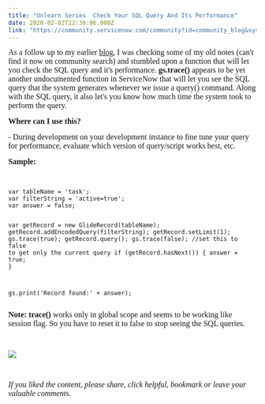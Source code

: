 ```yaml
---
title: "Unlearn Series  Check Your SQL Query And Its Performance"
date: 2020-02-02T12:39:06.000Z
link: "https://community.servicenow.com/community?id=community_blog&sys_id=2a007dd0db7648d414d6fb24399619fd"
---
```

<p><span style="font-family: verdana, geneva; font-size: 12pt;">As a follow up to my earlier <a href="https://community.servicenow.com/community?id&#61;community_blog&amp;sys_id&#61;1a5a7fdedb34c850d82ffb2439961996&amp;view_source&#61;searchResult" rel="nofollow">blog</a>, I was checking some of my old notes (can&#39;t find it now on community search) and stumbled upon a function that will let you check the SQL query and it&#39;s performance. <strong>gs.trace() </strong>appears to be yet another undocumented function in ServiceNow that will let you see the SQL query that the system generates whenever we issue a query() command. Along with the SQL query, it also let&#39;s you know how much time the system took to perform the query. </span></p>
<p><span style="font-family: verdana, geneva; font-size: 12pt;"><strong>Where can I use this?</strong> </span></p>
<p><span style="font-family: verdana, geneva; font-size: 12pt;">- During development on your development instance to fine tune your query for performance, evaluate which version of query/script works best, etc.</span></p>
<p><strong><span style="font-family: verdana, geneva; font-size: 12pt;">Sample:</span></strong></p>
<p> </p>
<pre class="language-javascript"><code>var tableName &#61; &#39;task&#39;;
var filterString &#61; &#39;active&#61;true&#39;;
var answer &#61; false;

var getRecord &#61; new GlideRecord(tableName);
getRecord.addEncodedQuery(filterString);
getRecord.setLimit(1);
gs.trace(true);
getRecord.query();
gs.trace(false); //set this to false to get only the current query
if (getRecord.hasNext()) {
    answer &#61; true;
}

gs.print(&#39;Record found:&#39; &#43; answer);</code></pre>
<p><strong><span style="font-family: verdana, geneva; font-size: 12pt;">Note: trace() </span></strong><span style="font-family: verdana, geneva; font-size: 12pt;">works only in global scope and </span><span style="font-family: verdana, geneva; font-size: 12pt;">seems to be working like session flag. So you have to reset it to false to stop seeing the SQL queries. </span></p>
<p> </p>
<p><span style="font-family: verdana, geneva; font-size: 12pt;"><img style="max-width: 100%; max-height: 480px;" src="https://community.servicenow.com/d91c229cdbba04181cd8a345ca961985.iix" /></span></p>
<p> </p>
<p><span style="font-family: verdana, geneva; font-size: 12pt;"><em>If you liked the content, please share, click helpful, bookmark or leave your valuable comments.</em></span></p>